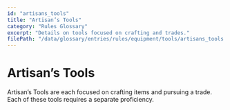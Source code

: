 ```yaml
---
id: "artisans_tools"
title: "Artisan’s Tools"
category: "Rules Glossary"
excerpt: "Details on tools focused on crafting and trades."
filePath: "/data/glossary/entries/rules/equipment/tools/artisans_tools.md"
---
```

# Artisan’s Tools
Artisan’s Tools are each focused on crafting items and pursuing a trade. Each of these tools requires a separate proficiency.